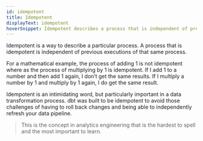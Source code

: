 ```yaml
---
id: idempotent
title: Idempotent
displayText: idempotent
hoverSnippet: Idempotent describes a process that is independent of previous executions of that same process.
---
```


Idempotent is a way to describe a particular process.  A process that is idempotent is independent of previous executions of that same process.  

For a mathematical example, the process of adding 1 is not idempotent where as the process of multiplying by 1 is idempotent.  If I add 1 to a number and then add 1 again, I don’t get the same results. If I multiply a number by 1 and multiply by 1 again, I do get the same result.

Idempotent is an intimidating word, but particularly important in a data transformation process. dbt was built to be idempotent to avoid those challenges of having to roll back changes and being able to independently refresh your data pipeline.

>This is the concept in analytics engineering that is the hardest to spell and the most important to learn.
